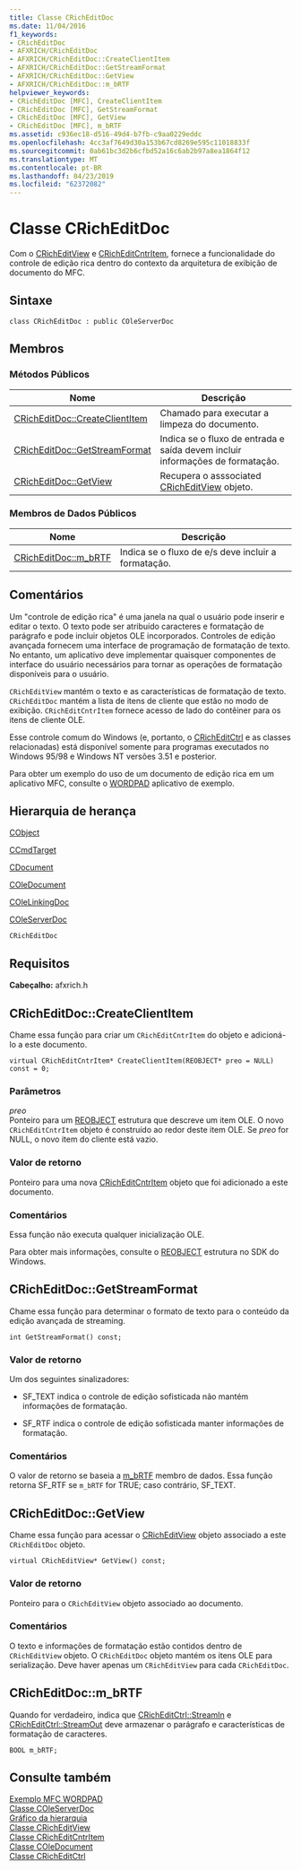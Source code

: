 ```yaml
---
title: Classe CRichEditDoc
ms.date: 11/04/2016
f1_keywords:
- CRichEditDoc
- AFXRICH/CRichEditDoc
- AFXRICH/CRichEditDoc::CreateClientItem
- AFXRICH/CRichEditDoc::GetStreamFormat
- AFXRICH/CRichEditDoc::GetView
- AFXRICH/CRichEditDoc::m_bRTF
helpviewer_keywords:
- CRichEditDoc [MFC], CreateClientItem
- CRichEditDoc [MFC], GetStreamFormat
- CRichEditDoc [MFC], GetView
- CRichEditDoc [MFC], m_bRTF
ms.assetid: c936ec18-d516-49d4-b7fb-c9aa0229eddc
ms.openlocfilehash: 4cc3af7649d30a153b67cd8269e595c11018833f
ms.sourcegitcommit: 0ab61bc3d2b6cfbd52a16c6ab2b97a8ea1864f12
ms.translationtype: MT
ms.contentlocale: pt-BR
ms.lasthandoff: 04/23/2019
ms.locfileid: "62372082"
---
```

# <a name="cricheditdoc-class"></a>Classe CRichEditDoc

Com o [CRichEditView](../../mfc/reference/cricheditview-class.md) e [CRichEditCntrItem](../../mfc/reference/cricheditcntritem-class.md), fornece a funcionalidade do controle de edição rica dentro do contexto da arquitetura de exibição de documento do MFC.

## <a name="syntax"></a>Sintaxe

```
class CRichEditDoc : public COleServerDoc
```

## <a name="members"></a>Membros

### <a name="public-methods"></a>Métodos Públicos

|Nome|Descrição|
|----------|-----------------|
|[CRichEditDoc::CreateClientItem](#createclientitem)|Chamado para executar a limpeza do documento.|
|[CRichEditDoc::GetStreamFormat](#getstreamformat)|Indica se o fluxo de entrada e saída devem incluir informações de formatação.|
|[CRichEditDoc::GetView](#getview)|Recupera o asssociated [CRichEditView](../../mfc/reference/cricheditview-class.md) objeto.|

### <a name="public-data-members"></a>Membros de Dados Públicos

|Nome|Descrição|
|----------|-----------------|
|[CRichEditDoc::m_bRTF](#m_brtf)|Indica se o fluxo de e/s deve incluir a formatação.|

## <a name="remarks"></a>Comentários

Um "controle de edição rica" é uma janela na qual o usuário pode inserir e editar o texto. O texto pode ser atribuído caracteres e formatação de parágrafo e pode incluir objetos OLE incorporados. Controles de edição avançada fornecem uma interface de programação de formatação de texto. No entanto, um aplicativo deve implementar quaisquer componentes de interface do usuário necessários para tornar as operações de formatação disponíveis para o usuário.

`CRichEditView` mantém o texto e as características de formatação de texto. `CRichEditDoc` mantém a lista de itens de cliente que estão no modo de exibição. `CRichEditCntrItem` fornece acesso de lado do contêiner para os itens de cliente OLE.

Esse controle comum do Windows (e, portanto, o [CRichEditCtrl](../../mfc/reference/cricheditctrl-class.md) e as classes relacionadas) está disponível somente para programas executados no Windows 95/98 e Windows NT versões 3.51 e posterior.

Para obter um exemplo do uso de um documento de edição rica em um aplicativo MFC, consulte o [WORDPAD](../../overview/visual-cpp-samples.md) aplicativo de exemplo.

## <a name="inheritance-hierarchy"></a>Hierarquia de herança

[CObject](../../mfc/reference/cobject-class.md)

[CCmdTarget](../../mfc/reference/ccmdtarget-class.md)

[CDocument](../../mfc/reference/cdocument-class.md)

[COleDocument](../../mfc/reference/coledocument-class.md)

[COleLinkingDoc](../../mfc/reference/colelinkingdoc-class.md)

[COleServerDoc](../../mfc/reference/coleserverdoc-class.md)

`CRichEditDoc`

## <a name="requirements"></a>Requisitos

**Cabeçalho:** afxrich.h

##  <a name="createclientitem"></a>  CRichEditDoc::CreateClientItem

Chame essa função para criar um `CRichEditCntrItem` do objeto e adicioná-lo a este documento.

```
virtual CRichEditCntrItem* CreateClientItem(REOBJECT* preo = NULL) const = 0;
```

### <a name="parameters"></a>Parâmetros

*preo*<br/>
Ponteiro para um [REOBJECT](/windows/desktop/api/richole/ns-richole-_reobject) estrutura que descreve um item OLE. O novo `CRichEditCntrItem` objeto é construído ao redor deste item OLE. Se *preo* for NULL, o novo item do cliente está vazio.

### <a name="return-value"></a>Valor de retorno

Ponteiro para uma nova [CRichEditCntrItem](../../mfc/reference/cricheditcntritem-class.md) objeto que foi adicionado a este documento.

### <a name="remarks"></a>Comentários

Essa função não executa qualquer inicialização OLE.

Para obter mais informações, consulte o [REOBJECT](/windows/desktop/api/richole/ns-richole-_reobject) estrutura no SDK do Windows.

##  <a name="getstreamformat"></a>  CRichEditDoc::GetStreamFormat

Chame essa função para determinar o formato de texto para o conteúdo da edição avançada de streaming.

```
int GetStreamFormat() const;
```

### <a name="return-value"></a>Valor de retorno

Um dos seguintes sinalizadores:

- SF_TEXT indica o controle de edição sofisticada não mantém informações de formatação.

- SF_RTF indica o controle de edição sofisticada manter informações de formatação.

### <a name="remarks"></a>Comentários

O valor de retorno se baseia a [m_bRTF](#m_brtf) membro de dados. Essa função retorna SF_RTF se `m_bRTF` for TRUE; caso contrário, SF_TEXT.

##  <a name="getview"></a>  CRichEditDoc::GetView

Chame essa função para acessar o [CRichEditView](../../mfc/reference/cricheditview-class.md) objeto associado a este `CRichEditDoc` objeto.

```
virtual CRichEditView* GetView() const;
```

### <a name="return-value"></a>Valor de retorno

Ponteiro para o `CRichEditView` objeto associado ao documento.

### <a name="remarks"></a>Comentários

O texto e informações de formatação estão contidos dentro de `CRichEditView` objeto. O `CRichEditDoc` objeto mantém os itens OLE para serialização. Deve haver apenas um `CRichEditView` para cada `CRichEditDoc`.

##  <a name="m_brtf"></a>  CRichEditDoc::m_bRTF

Quando for verdadeiro, indica que [CRichEditCtrl::StreamIn](../../mfc/reference/cricheditctrl-class.md#streamin) e [CRichEditCtrl::StreamOut](../../mfc/reference/cricheditctrl-class.md#streamout) deve armazenar o parágrafo e características de formatação de caracteres.

```
BOOL m_bRTF;
```

## <a name="see-also"></a>Consulte também

[Exemplo MFC WORDPAD](../../overview/visual-cpp-samples.md)<br/>
[Classe COleServerDoc](../../mfc/reference/coleserverdoc-class.md)<br/>
[Gráfico da hierarquia](../../mfc/hierarchy-chart.md)<br/>
[Classe CRichEditView](../../mfc/reference/cricheditview-class.md)<br/>
[Classe CRichEditCntrItem](../../mfc/reference/cricheditcntritem-class.md)<br/>
[Classe COleDocument](../../mfc/reference/coledocument-class.md)<br/>
[Classe CRichEditCtrl](../../mfc/reference/cricheditctrl-class.md)
